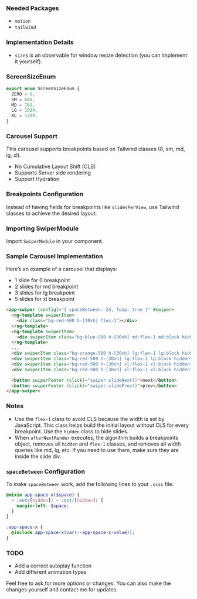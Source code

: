 ### Needed Packages
- `motion`
- `tailwind`

### Implementation Details
- `size$` is an observable for window resize detection (you can implement it yourself).

### ScreenSizeEnum
```typescript
export enum ScreenSizeEnum {
  ZERO = 0,
  SM = 640,
  MD = 768,
  LG = 1024,
  XL = 1280,
}
```

### Carousel Support
This carousel supports breakpoints based on Tailwind classes (0, sm, md, lg, xl).

- No Cumulative Layout Shift (CLS)
- Supports Server side rendering
- Support Hydration

### Breakpoints Configuration
Instead of having fields for breakpoints like `slidesPerView`, use Tailwind classes to achieve the desired layout.

### Importing SwiperModule
Import `SwiperModule` in your component.

### Sample Carousel Implementation
Here’s an example of a carousel that displays:
- 1 slide for 0 breakpoint
- 2 slides for md breakpoint
- 3 slides for lg breakpoint
- 5 slides for xl breakpoint

```html
<app-swiper [config]="{ spaceBetween: 24, loop: true }" #swiper>
  <ng-template swiperItem>
    <div class="bg-red-500 h-[30vh] flex-1"></div>
  </ng-template>
  <ng-template swiperItem>
    <div swiperItem class="bg-blue-500 h-[30vh] md:flex-1 md:block hidden"></div>
  </ng-template>
  ...
  <div swiperItem class="bg-orange-500 h-[30vh] lg:flex-1 lg:block hidden"></div>
  <div swiperItem class="bg-red-500 h-[30vh] lg:flex-1 lg:block hidden"></div>
  <div swiperItem class="bg-red-500 h-[30vh] xl:flex-1 xl:block hidden"></div>
  <div swiperItem class="bg-red-500 h-[30vh] xl:flex-1 xl:block hidden"></div>

  <button swiperFooter (click)="swiper.slideNext()">next</button>
  <button swiperFooter (click)="swiper.slidePrev()">prev</button>
</app-swiper>
```

### Notes
- Use the `flex-1` class to avoid CLS because the width is set by JavaScript. This class helps build the initial layout without CLS for every breakpoint. Use the `hidden` class to hide slides.
- When `afterNextRender` executes, the algorithm builds a breakpoints object, removes all `hidden` and `flex-1` classes, and removes all width queries like md, lg, etc. If you need to use them, make sure they are inside the slide div.

### `spaceBetween` Configuration
To make `spaceBetween` work, add the following lines to your `.scss` file:

```scss
@mixin app-space-x($space) {
  > :not([hidden]) ~ :not([hidden]) {
    margin-left: $space;
  }
}

.app-space-x {
  @include app-space-x(var(--app-space-x-value));
}
```

### TODO
- Add a correct autoplay function
- Add different animation types

Feel free to ask for more options or changes. You can also make the changes yourself and contact me for updates.
